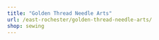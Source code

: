 ```yaml
---
title: "Golden Thread Needle Arts"
url: /east-rochester/golden-thread-needle-arts/
shop: sewing
---
```

